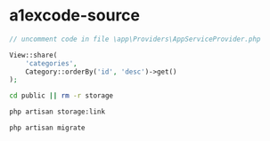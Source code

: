 # a1excode-source


``` php
// uncomment code in file \app\Providers\AppServiceProvider.php

View::share(
    'categories',
    Category::orderBy('id', 'desc')->get()
);

```

``` bash
cd public || rm -r storage

php artisan storage:link

php artisan migrate
```
